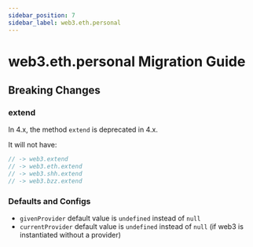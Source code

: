 ```yaml
---
sidebar_position: 7
sidebar_label: web3.eth.personal
---
```


# web3.eth.personal Migration Guide

## Breaking Changes

### extend

In 4.x, the method `extend` is deprecated in 4.x.

It will not have:

```ts
// -> web3.extend
// -> web3.eth.extend
// -> web3.shh.extend
// -> web3.bzz.extend
```

### Defaults and Configs

-   `givenProvider` default value is `undefined` instead of `null`
-   `currentProvider` default value is `undefined` instead of `null` (if web3 is instantiated without a provider)
